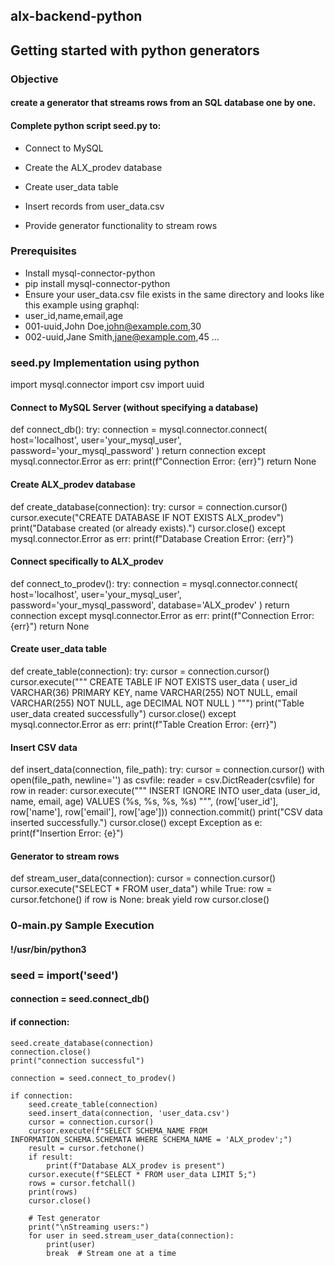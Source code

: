 ## alx-backend-python
## Getting started with python generators 

### Objective

#### create a generator that streams rows from an SQL database one by one.

#### Complete python script seed.py to:  

- Connect to MySQL

- Create the ALX_prodev database

- Create user_data table

- Insert records from user_data.csv

- Provide generator functionality to stream rows

### Prerequisites
- Install mysql-connector-python
 - pip install mysql-connector-python
- Ensure your user_data.csv file exists in the same directory and looks like this example using graphql:
 - user_id,name,email,age
 - 001-uuid,John Doe,john@example.com,30
 - 002-uuid,Jane Smith,jane@example.com,45
 ...
### seed.py Implementation using python
 import mysql.connector
import csv
import uuid

#### Connect to MySQL Server (without specifying a database)
def connect_db():
    try:
        connection = mysql.connector.connect(
            host='localhost',
            user='your_mysql_user',
            password='your_mysql_password'
        )
        return connection
    except mysql.connector.Error as err:
        print(f"Connection Error: {err}")
        return None

#### Create ALX_prodev database
def create_database(connection):
    try:
        cursor = connection.cursor()
        cursor.execute("CREATE DATABASE IF NOT EXISTS ALX_prodev")
        print("Database created (or already exists).")
        cursor.close()
    except mysql.connector.Error as err:
        print(f"Database Creation Error: {err}")

#### Connect specifically to ALX_prodev
def connect_to_prodev():
    try:
        connection = mysql.connector.connect(
            host='localhost',
            user='your_mysql_user',
            password='your_mysql_password',
            database='ALX_prodev'
        )
        return connection
    except mysql.connector.Error as err:
        print(f"Connection Error: {err}")
        return None

#### Create user_data table
def create_table(connection):
    try:
        cursor = connection.cursor()
        cursor.execute("""
            CREATE TABLE IF NOT EXISTS user_data (
                user_id VARCHAR(36) PRIMARY KEY,
                name VARCHAR(255) NOT NULL,
                email VARCHAR(255) NOT NULL,
                age DECIMAL NOT NULL
            )
        """)
        print("Table user_data created successfully")
        cursor.close()
    except mysql.connector.Error as err:
        print(f"Table Creation Error: {err}")

#### Insert CSV data
def insert_data(connection, file_path):
    try:
        cursor = connection.cursor()
        with open(file_path, newline='') as csvfile:
            reader = csv.DictReader(csvfile)
            for row in reader:
                cursor.execute("""
                    INSERT IGNORE INTO user_data (user_id, name, email, age)
                    VALUES (%s, %s, %s, %s)
                """, (row['user_id'], row['name'], row['email'], row['age']))
        connection.commit()
        print("CSV data inserted successfully.")
        cursor.close()
    except Exception as e:
        print(f"Insertion Error: {e}")

#### Generator to stream rows
def stream_user_data(connection):
    cursor = connection.cursor()
    cursor.execute("SELECT * FROM user_data")
    while True:
        row = cursor.fetchone()
        if row is None:
            break
        yield row
    cursor.close()

### 0-main.py Sample Execution
#### !/usr/bin/python3

### seed = __import__('seed')

#### connection = seed.connect_db()
#### if connection:
    seed.create_database(connection)
    connection.close()
    print("connection successful")

    connection = seed.connect_to_prodev()

    if connection:
        seed.create_table(connection)
        seed.insert_data(connection, 'user_data.csv')
        cursor = connection.cursor()
        cursor.execute(f"SELECT SCHEMA_NAME FROM INFORMATION_SCHEMA.SCHEMATA WHERE SCHEMA_NAME = 'ALX_prodev';")
        result = cursor.fetchone()
        if result:
            print(f"Database ALX_prodev is present")
        cursor.execute(f"SELECT * FROM user_data LIMIT 5;")
        rows = cursor.fetchall()
        print(rows)
        cursor.close()

        # Test generator
        print("\nStreaming users:")
        for user in seed.stream_user_data(connection):
            print(user)
            break  # Stream one at a time


